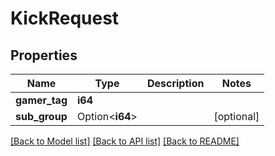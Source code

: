 # KickRequest

## Properties

Name | Type | Description | Notes
------------ | ------------- | ------------- | -------------
**gamer_tag** | **i64** |  | 
**sub_group** | Option<**i64**> |  | [optional]

[[Back to Model list]](../README.md#documentation-for-models) [[Back to API list]](../README.md#documentation-for-api-endpoints) [[Back to README]](../README.md)



